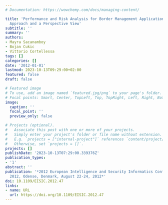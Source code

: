 ```yaml
---
# Documentation: https://wowchemy.com/docs/managing-content/

title: 'Performance and Risk Analysis for Border Management Applications: A Model-Driven
  Approach and a Perspective View'
subtitle: ''
summary: ''
authors:
- Mayra Sacanamboy
- Bojan Cukic
- Vittorio Cortellessa
tags: []
categories: []
date: '2012-01-01'
lastmod: 2023-10-13T09:29:00+02:00
featured: false
draft: false

# Featured image
# To use, add an image named `featured.jpg/png` to your page's folder.
# Focal points: Smart, Center, TopLeft, Top, TopRight, Left, Right, BottomLeft, Bottom, BottomRight.
image:
  caption: ''
  focal_point: ''
  preview_only: false

# Projects (optional).
#   Associate this post with one or more of your projects.
#   Simply enter your project's folder or file name without extension.
#   E.g. `projects = ["internal-project"]` references `content/project/deep-learning/index.md`.
#   Otherwise, set `projects = []`.
projects: []
publishDate: '2023-10-13T07:29:00.339376Z'
publication_types:
- '1'
abstract: ''
publication: '*2012 European Intelligence and Security Informatics Conference, EISIC
  2012, Odense, Denmark, August 22-24, 2012*'
doi: 10.1109/EISIC.2012.47
links:
- name: URL
  url: https://doi.org/10.1109/EISIC.2012.47
---
```

